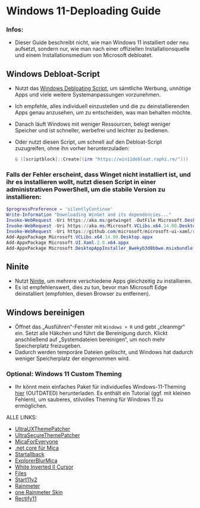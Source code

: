 # Windows 11-Deploading Guide

### Infos:

- Dieser Guide beschreibt nicht, wie man Windows 11 installiert oder neu aufsetzt, sondern nur, wie man nach einer offiziellen Installationsquelle und einem Installationsmedium von Microsoft debloatet.

## Windows Debloat-Script

- Nutzt das [Windows Debloating Script](https://github.com/Raphire/Win11Debloat), um sämtliche Werbung, unnötige Apps und viele weitere Systemanpassungen vorzunehmen.
- Ich empfehle, alles individuell einzustellen und die zu deinstallierenden Apps genau anzusehen, um zu entscheiden, was man behalten möchte.
- Danach läuft Windows mit weniger Ressourcen, belegt weniger Speicher und ist schneller, werbefrei und leichter zu bedienen.
- Oder nutzt diesen Script, um schnell auf den Debloat-Script zuzugreifen, ohne ihn vorher herunterzuladen:
  
  ```powershell
  & ([scriptblock]::Create((irm "https://win11debloat.raphi.re/")))

### Falls der Fehler erscheint, dass Winget nicht installiert ist, und ihr es installieren wollt, nutzt diesen Script in einer administrativen PowerShell, um die stabile Version zu installieren:

```powershell
$progressPreference = 'silentlyContinue'
Write-Information "Downloading WinGet and its dependencies..."
Invoke-WebRequest -Uri https://aka.ms/getwinget -OutFile Microsoft.DesktopAppInstaller_8wekyb3d8bbwe.msixbundle
Invoke-WebRequest -Uri https://aka.ms/Microsoft.VCLibs.x64.14.00.Desktop.appx -OutFile Microsoft.VCLibs.x64.14.00.Desktop.appx
Invoke-WebRequest -Uri https://github.com/microsoft/microsoft-ui-xaml/releases/download/v2.8.6/Microsoft.UI.Xaml.2.8.x64.appx -OutFile Microsoft.UI.Xaml.2.8.x64.appx
Add-AppxPackage Microsoft.VCLibs.x64.14.00.Desktop.appx
Add-AppxPackage Microsoft.UI.Xaml.2.8.x64.appx
Add-AppxPackage Microsoft.DesktopAppInstaller_8wekyb3d8bbwe.msixbundle
```

## Ninite

- Nutzt [Ninite](https://ninite.com/), um mehrere verschiedene Apps gleichzeitig zu installieren.
- Es ist empfehlenswert, dies zu tun, bevor man Microsoft Edge deinstalliert (empfohlen, diesen Browser zu entfernen).

## Windows bereinigen

- Öffnet das „Ausführen“-Fenster mit `Windows + R` und gebt „cleanmgr“ ein. Setzt alle Häkchen und führt die Bereinigung durch. Klickt anschließend auf „Systemdateien bereinigen“, um noch mehr Speicherplatz freizugeben.
- Dadurch werden temporäre Dateien gelöscht, und Windows hat dadurch weniger Speicherplatz der eingenommen wird.

### Optional: Windows 11 Custom Theming

- Ihr könnt mein einfaches Paket für individuelles Windows-11-Theming [hier](https://www.mediafire.com/file/7z9fj1xqz3qsugu/SynthWave+84+Theme+Win+11+2+(better).zip/file) (OUTDATED) herunterladen. Es enthält ein Tutorial (ggf. mit kleinen Fehlern), um sauberes, stilvolles Theming für Windows 11 zu ermöglichen.

ALLE LINKS:

- [UltraUXThemePatcher](https://mhoefs.eu/software_uxtheme.php)
- [UltraSecureThemePatcher](https://github.com/namazso/SecureUxTheme/releases/latest)
- [MicaForEveryone](https://github.com/MicaForEveryone/MicaForEveryone/releases/tag/v1.3.1.2)
- [.net core für Mica](https://dotnet.microsoft.com/en-us/download/dotnet/3.1)
- [Startallback](https://www.startallback.com/)
- [ExplorerBlurMica](https://github.com/Maplespe/ExplorerBlurMica/releases/latest)
- [White Inverted II Cursor](https://mega.nz/file/xW0jyYoS#jXJbt8TNidCDc4KhiJCePRR5_0PO0qXRDwgU-RDjUcQ)
- [Files](https://duckduckgo.com/?q=files+download&t=bravened&ia=web)
- [Start11v2](https://www.stardock.com/products/start11/)
- [Rainmeter](https://www.rainmeter.net/)
- [one Rainmeter Skin](https://github.com/modkavartini/catppuccin/releases/latest)
- [Rectify11](https://rectify11.net/home)
